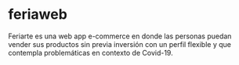 # feriaweb
Feriarte es una web app e-commerce en donde las personas puedan vender sus productos sin previa inversión con un perfil flexible y que contempla problemáticas en contexto de Covid-19. 
